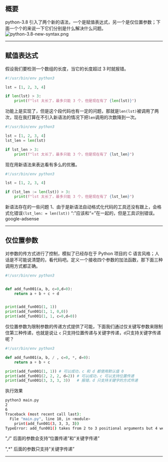 ## 概要
python-3.8 引入了两个新的语法，一个是赋值表达式，另一个是仅位置参数；下面一个个的来说一下它们分别是什么解决什么问题。
![python-3.8-new-syntax.png](static/2020-12/python-3.8-new-syntax.png)

---

## 赋值表达式
假设我们要检测一个数组的长度，当它的长度超过 3 时就报错。
```python
#!/usr/bin/env python3

lst = [1, 2, 3, 4]

if len(lst) > 3:
    print(f"lst 太长了，最多只能 3 个，但是现在有了 {len(lst)}")

```
功能上是实现了，但是这个段代码也有一定的问题，那就是`len(lst)`被调用了两次，现在我打算在不引入新语法的情况下把`len`调用的次数降到一次。
```python
#!/usr/bin/env python3

lst = [1, 2, 3, 4]
lst_len = len(lst)

if lst_len > 3:
    print(f"lst 太长了，最多只能 3 个，但是现在有了 {lst_len}")
```
现在用新语法来表达看有多么的优雅。
```python
#!/usr/bin/env python3

lst = [1, 2, 3, 4]

if (lst_len := len(lst)) > 3:
    print(f"lst 太长了，最多只能 3 个，但是现在有了 {lst_len}")
```
新语法存在的一些问题 1、由于是新语法自动格式化代码的工具还没有跟上，会格式化错误` (lst_len: = len(lst)) ` “:”应该和“=”在一起的，但是工具识别错误。
google-adsense

---


## 仅位置参数
对参数的传方式进行了控制，模拟了已经存在于 Python 项目的 C 语言风格；人话是不可能说清楚的，看代码吧。定义一个接收四个参数的加法函数，那下面三种调用方式都正确。
```python
#!/usr/bin/env python3


def add_fun001(a, b, c=0,d=0):
    return a + b + c + d


print(add_fun001(1, 1))
print(add_fun001(1, 1, 0,0))
print(add_fun001(1, 1, c=0,d=0))
```
仅位置参数为限制参数的传递方式提供了可能，下面我们通过仅关键写参数来限制住第三种传递，也就是说让 `c` 只支持位置传递与关键字传递，`d`只支持关键字传递呢？
```python
#!/usr/bin/env python3

def add_fun001(a, b, / , c=0, *, d=0):
    return a + b + c

print(add_fun001(1, 1)) # 可以成功，c 和 d 都使用默认值 0
print(add_fun001(2, 2, 2, d=2)) # 可以成功，c 可以支持位置传递
print(add_fun001(3, 3, 3, 3))   # 报错，d 只支持关键字的方式传递
```
执行效果
```bash
python3 main.py 
2
6
Traceback (most recent call last):
  File "main.py", line 10, in <module>
    print(add_fun001(3, 3, 3, 3))
TypeError: add_fun001() takes from 2 to 3 positional arguments but 4 were given

```

",/" 后面的参数会支持“位置传递”和“关键字传递”

",*" 后面的参数只支持“关键字传递”

---



